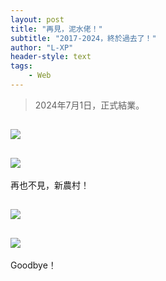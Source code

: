 ```yaml
---
layout: post
title: "再見，泥水佬！"
subtitle: "2017-2024，終於過去了！"
author: "L-XP"
header-style: text
tags:
    - Web
---
```


> 2024年7月1日，正式結業。

![](https://raw.githubusercontent.com/ychlin1986/ychlin1986.github.io/master/img/2024/yongning1.jpg)
------

![](https://raw.githubusercontent.com/ychlin1986/ychlin1986.github.io/master/img/2024/yongning2.jpg)
------

再也不見，新農村！

![](https://raw.githubusercontent.com/ychlin1986/ychlin1986.github.io/master/img/2024/yongning3.jpg)
------

![](https://raw.githubusercontent.com/ychlin1986/ychlin1986.github.io/master/img/2024/yongning4.jpg)
------

Goodbye！
